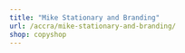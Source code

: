 ```yaml
---
title: "Mike Stationary and Branding"
url: /accra/mike-stationary-and-branding/
shop: copyshop
---
```

